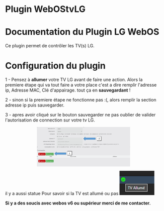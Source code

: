 # Plugin WebOStvLG

# Documentation du Plugin LG WebOS

Ce plugin permet de contrôler les TV(s) LG.

# Configuration du plugin

1 - Pensez à **allumer** votre TV LG avant de faire une action.
Alors la premiere étape qui va tout faire a votre place c'est a dire remplir l'adresse ip, Adresse MAC, Clé d'appairage.
tout ça en **sauvegardant** ! 

2 - sinon si la premiere étape ne fonctionne pas :(, alors remplir la section adresse ip puis sauvegarder.

3 - apres avoir cliqué sur le bouton sauvegarder ne pas oublier de valider l'autorisation de connection sur votre tv LG.

<img src="../../images/WebOStvLG_screensqhot0.png" width="300" style="display: block;margin: 0 auto;"/>

il y a aussi statue Pour savoir si la TV est allumé ou pas             ![enter image description here](../../images/state.png)

**Si y a des soucis avec webos v6 ou supérieur merci de me contacter.**
